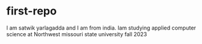 # first-repo

I am satwik yarlagadda and I am from india.
Iam studying applied computer science at Northwest missouri state university
fall 2023
